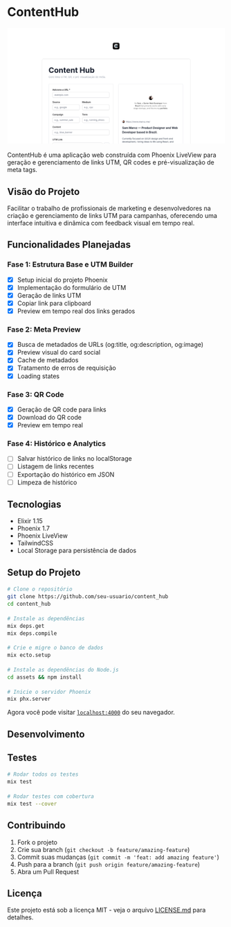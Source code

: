 # ContentHub

![Content Hub Preview](https://raw.githubusercontent.com/sammarxz/content_hub/refs/heads/main/priv/static/images/og-image.png)

ContentHub é uma aplicação web construída com Phoenix LiveView para geração e gerenciamento de links UTM, QR codes e pré-visualização de meta tags.

## Visão do Projeto

Facilitar o trabalho de profissionais de marketing e desenvolvedores na criação e gerenciamento de links UTM para campanhas, oferecendo uma interface intuitiva e dinâmica com feedback visual em tempo real.

## Funcionalidades Planejadas

### Fase 1: Estrutura Base e UTM Builder
- [x] Setup inicial do projeto Phoenix
- [x] Implementação do formulário de UTM
- [x] Geração de links UTM
- [x] Copiar link para clipboard
- [x] Preview em tempo real dos links gerados

### Fase 2: Meta Preview
- [x] Busca de metadados de URLs (og:title, og:description, og:image)
- [x] Preview visual do card social
- [x] Cache de metadados
- [x] Tratamento de erros de requisição
- [x] Loading states

### Fase 3: QR Code
- [x] Geração de QR code para links
- [x] Download do QR code
- [x] Preview em tempo real

### Fase 4: Histórico e Analytics
- [ ] Salvar histórico de links no localStorage
- [ ] Listagem de links recentes
- [ ] Exportação do histórico em JSON
- [ ] Limpeza de histórico

## Tecnologias

- Elixir 1.15
- Phoenix 1.7
- Phoenix LiveView
- TailwindCSS
- Local Storage para persistência de dados

## Setup do Projeto

```bash
# Clone o repositório
git clone https://github.com/seu-usuario/content_hub
cd content_hub

# Instale as dependências
mix deps.get
mix deps.compile

# Crie e migre o banco de dados
mix ecto.setup

# Instale as dependências do Node.js
cd assets && npm install

# Inicie o servidor Phoenix
mix phx.server
```

Agora você pode visitar [`localhost:4000`](http://localhost:4000) do seu navegador.

## Desenvolvimento

## Testes

```bash
# Rodar todos os testes
mix test

# Rodar testes com cobertura
mix test --cover
```

## Contribuindo

1. Fork o projeto
2. Crie sua branch (`git checkout -b feature/amazing-feature`)
3. Commit suas mudanças (`git commit -m 'feat: add amazing feature'`)
4. Push para a branch (`git push origin feature/amazing-feature`)
5. Abra um Pull Request

## Licença

Este projeto está sob a licença MIT - veja o arquivo [LICENSE.md](LICENSE.md) para detalhes.